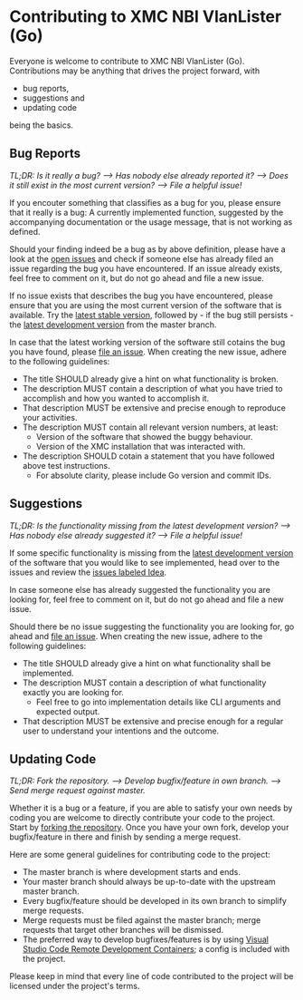 # Contributing to XMC NBI VlanLister (Go)

Everyone is welcome to contribute to XMC NBI VlanLister (Go). Contributions may be anything that drives the project forward, with

* bug reports,
* suggestions and
* updating code

being the basics.

## Bug Reports

_TL;DR: Is it really a bug? --> Has nobody else already reported it? --> Does it still exist in the most current version? --> File a helpful issue!_

If you encouter something that classifies as a bug for you, please ensure that it really is a bug: A currently implemented function, suggested by the accompanying documentation or the usage message, that is not working as defined.

Should your finding indeed be a bug as by above definition, please have a look at the [open issues](https://gitlab.com/rbrt-weiler/xmc-nbi-vlanlister-go/-/issues) and check if someone else has already filed an issue regarding the bug you have encountered. If an issue already exists, feel free to comment on it, but do not go ahead and file a new issue.

If no issue exists that describes the bug you have encountered, please ensure that you are using the most current version of the software that is available. Try the [latest stable version](https://gitlab.com/rbrt-weiler/xmc-nbi-vlanlister-go/-/tree/stable), followed by - if the bug still persists - the [latest development version](https://gitlab.com/rbrt-weiler/xmc-nbi-vlanlister-go/-/tree/master) from the master branch.

In case that the latest working version of the software still cotains the bug you have found, please [file an issue](https://gitlab.com/rbrt-weiler/xmc-nbi-vlanlister-go/-/issues/new). When creating the new issue, adhere to the following guidelines:

* The title SHOULD already give a hint on what functionality is broken.
* The description MUST contain a description of what you have tried to accomplish and how you wanted to accomplish it.
* That description MUST be extensive and precise enough to reproduce your activities.
* The description MUST contain all relevant version numbers, at least:
  * Version of the software that showed the buggy behaviour.
  * Version of the XMC installation that was interacted with.
* The description SHOULD cotain a statement that you have followed above test instructions.
  * For absolute clarity, please include Go version and commit IDs.

## Suggestions

_TL;DR: Is the functionality missing from the latest development version? --> Has nobody else already suggested it? --> File a helpful issue!_

If some specific functionality is missing from the [latest development version](https://gitlab.com/rbrt-weiler/xmc-nbi-vlanlister-go/-/tree/master) of the software that you would like to see implemented, head over to the issues and review the [issues labeled Idea](https://gitlab.com/rbrt-weiler/xmc-nbi-vlanlister-go/-/issues?scope=all&state=all&label_name[]=Idea).

In case someone else has already suggested the functionality you are looking for, feel free to comment on it, but do not go ahead and file a new issue.

Should there be no issue suggesting the functionality you are looking for, go ahead and [file an issue](https://gitlab.com/rbrt-weiler/xmc-nbi-vlanlister-go/-/issues/new). When creating the new issue, adhere to the following guidelines:

* The title SHOULD already give a hint on what functionality shall be implemented.
* The description MUST contain a description of what functionality exactly you are looking for.
  * Feel free to go into implementation details like CLI arguments and expected output.
* That description MUST be extensive and precise enough for a regular user to understand your intentions and the outcome.

## Updating Code

_TL;DR: Fork the repository. --> Develop bugfix/feature in own branch. --> Send merge request against master._

Whether it is a bug or a feature, if you are able to satisfy your own needs by coding you are welcome to directly contribute your code to the project. Start by [forking the repository](https://gitlab.com/rbrt-weiler/xmc-nbi-vlanlister-go/-/forks/new). Once you have your own fork, develop your bugfix/feature in there and finish by sending a merge request.

Here are some general guidelines for contributing code to the project:

* The master branch is where development starts and ends.
* Your master branch should always be up-to-date with the upstream master branch.
* Every bugfix/feature should be developed in its own branch to simplify merge requests.
* Merge requests must be filed against the master branch; merge requests that target other branches will be dismissed.
* The preferred way to develop bugfixes/features is by using [Visual Studio Code Remote Development Containers](https://code.visualstudio.com/docs/remote/containers); a config is included with the project.

Please keep in mind that every line of code contributed to the project will be licensed under the project's terms.

